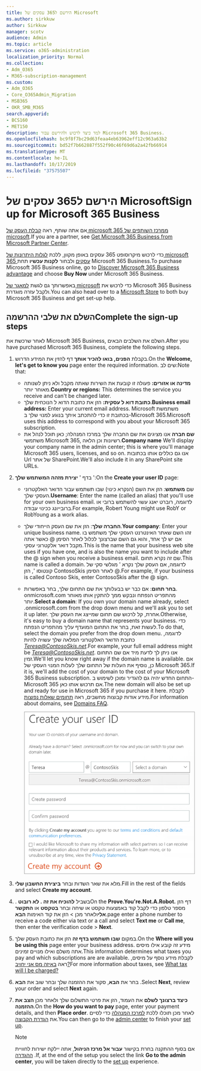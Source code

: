 ```yaml
---
title: הירשם ל365 עסקים של Microsoft
ms.author: sirkkuw
author: Sirkkuw
manager: scotv
audience: Admin
ms.topic: article
ms.service: o365-administration
localization_priority: Normal
ms.collection:
- Adm_O365
- M365-subscription-management
ms.custom:
- Adm_O365
- Core_O365Admin_Migration
- MSB365
- OKR_SMB_M365
search.appverid:
- BCS160
- MET150
description: למד כיצד לרכוש ולהירשם עבור Microsoft 365 Business.
ms.openlocfilehash: bc9f8f7bc29d63feaa4eb63962eff12c963a63b2
ms.sourcegitcommit: bd52f7b662887f552f90c46f69d6a2a42fb66914
ms.translationtype: MT
ms.contentlocale: he-IL
ms.lasthandoff: 10/17/2019
ms.locfileid: "37575507"
---
```

# <a name="sign-up-for-microsoft-365-business"></a><span data-ttu-id="fabbb-103">הירשם ל365 עסקים של Microsoft</span><span class="sxs-lookup"><span data-stu-id="fabbb-103">Sign up for Microsoft 365 Business</span></span>

<span data-ttu-id="fabbb-104">אם אתה שותף, ראה [קבלת העסק של microsoft 365 ממרכז השותפים של microsoft](get-microsoft-365-business.md#get-microsoft-365-business-from-microsoft-partner-center).</span><span class="sxs-lookup"><span data-stu-id="fabbb-104">If you are a partner, see [Get Microsoft 365 Business from Microsoft Partner Center](get-microsoft-365-business.md#get-microsoft-365-business-from-microsoft-partner-center).</span></span>

<span data-ttu-id="fabbb-105">כדי לרכוש מיקרוסופט 365 עסקים באופן מקוון, ללכת [לגלות היתרונות של microsoft 365 עסקים](https://www.microsoft.com/microsoft-365/business#pmg-cmp-desktop) ולבחור **לקנות עכשיו** תחת Microsoft 365 Business.</span><span class="sxs-lookup"><span data-stu-id="fabbb-105">To purchase Microsoft 365 Business online, go to [Discover Microsoft 365 Business advantage](https://www.microsoft.com/microsoft-365/business#pmg-cmp-desktop) and choose **Buy Now** under Microsoft 365 Business.</span></span>

<span data-ttu-id="fabbb-106">באפשרותך גם לגשת [למאגר של microsoft](https://www.microsoft.com/en-us/store/locations/find-a-store?icid=en-us_UF_FAS) כדי לרכוש את Microsoft 365 Business ולקבל עזרה מוגדרת.</span><span class="sxs-lookup"><span data-stu-id="fabbb-106">You can also head over to a [Microsoft Store](https://www.microsoft.com/en-us/store/locations/find-a-store?icid=en-us_UF_FAS) to both buy Microsoft 365 Business and get set-up help.</span></span>

## <a name="complete-the-sign-up-steps"></a><span data-ttu-id="fabbb-107">השלם את שלבי ההרשמה</span><span class="sxs-lookup"><span data-stu-id="fabbb-107">Complete the sign-up steps</span></span>

<span data-ttu-id="fabbb-108">לאחר שרכשת את Microsoft 365 Business, השלם את השלבים הבאים.</span><span class="sxs-lookup"><span data-stu-id="fabbb-108">After you have purchased Microsoft 365 Business, complete the following steps.</span></span>

1. <span data-ttu-id="fabbb-109">בקבלת **הפנים, בואו להכיר אותך** דף להזין את המידע הדרוש.</span><span class="sxs-lookup"><span data-stu-id="fabbb-109">On the **Welcome, let's get to know you** page enter the required information.</span></span> <span data-ttu-id="fabbb-110">שים לב:</span><span class="sxs-lookup"><span data-stu-id="fabbb-110">Note that:</span></span>
 
    -  <span data-ttu-id="fabbb-111">**מדינה או אזורים:** פעולה זו קובעת את השירות שאתה מקבל ולא ניתן לשנותה מאוחר יותר.</span><span class="sxs-lookup"><span data-stu-id="fabbb-111">**Country or regions:** This determines the service you receive and can't be changed later.</span></span>
    - <span data-ttu-id="fabbb-112">**כתובת דוא ל עסקית:** הזן את כתובת הדוא ל הנוכחית שלך.</span><span class="sxs-lookup"><span data-stu-id="fabbb-112">**Business email address:** Enter your current email address.</span></span> <span data-ttu-id="fabbb-113">Microsoft משתמשת בכתובת זו כדי להתכתב איתך בנוגע למנוי שלך ב-Microsoft 365.</span><span class="sxs-lookup"><span data-stu-id="fabbb-113">Microsoft uses this address to correspond with you about your Microsoft 365 subscription.</span></span>
    - <span data-ttu-id="fabbb-114">**שם חברה** אנו מציגים את שם החברה שלך במרכז המנהלה; כאן תוכל לנהל את משתמשי Microsoft 365, רשיונות וכן הלאה.</span><span class="sxs-lookup"><span data-stu-id="fabbb-114">**Company name** We'll display your company name in the admin center; this is where you'll manage Microsoft 365 users, licenses, and so on.</span></span> <span data-ttu-id="fabbb-115">אנו גם כוללים אותו בכתובות Url של אתר SharePoint.</span><span class="sxs-lookup"><span data-stu-id="fabbb-115">We'll also include it in any SharePoint site URLs.</span></span>

2. <span data-ttu-id="fabbb-116">בדף ' **יצירת מזהה המשתמש שלך** ':</span><span class="sxs-lookup"><span data-stu-id="fabbb-116">On the **Create your user ID** page:</span></span>

    - <span data-ttu-id="fabbb-117">שם **משתמש**: הזן את השם (הנקרא כינוי) שבו תשתמש עבור הדואר האלקטרוני העסקי שלך.</span><span class="sxs-lookup"><span data-stu-id="fabbb-117">**Username**: Enter the name (called an alias) that you'll use for your own business email.</span></span> <span data-ttu-id="fabbb-118">לדוגמה, רוברט יאנג עשוי להשתמש ברובי או ברובייונג ככינוי עבודה.</span><span class="sxs-lookup"><span data-stu-id="fabbb-118">For example, Robert Young might use RobY or RobYoung as a work alias.</span></span>
    - <span data-ttu-id="fabbb-119">**החברה שלך**: הזן את שם העסק הייחודי שלך.</span><span class="sxs-lookup"><span data-stu-id="fabbb-119">**Your company**: Enter your unique business name.</span></span> <span data-ttu-id="fabbb-120">זהו השם שאתר האינטרנט העסקי שלך משתמש בו אם יש לך אחד, והוא גם השם שברצונך לכלול לאחר הסימן @ כאשר אתה מקבל דואר אלקטרוני עסקי.</span><span class="sxs-lookup"><span data-stu-id="fabbb-120">This is the name that your business web site uses if you have one, and is also the name you want to include after the @ sign when you receive a business email.</span></span> <span data-ttu-id="fabbb-121">שם זה נקרא תחום.</span><span class="sxs-lookup"><span data-stu-id="fabbb-121">This name is called a domain.</span></span> <span data-ttu-id="fabbb-122">לדוגמה, אם העסק שלך נקרא ' מגלשי סקי של קונטוסו ', הזן ContosoSkis לאחר הסימן @.</span><span class="sxs-lookup"><span data-stu-id="fabbb-122">For example, if your business is called Contoso Skis, enter ContosoSkis after the @ sign.</span></span>
    - <span data-ttu-id="fabbb-123">**בחר תחום**: אם כבר יש בבעלותך את שם התחום שלך, בחר באפשרות. onmicrosoft.com מהתפריט הנפתח ונבקש ממך להתקין אותו מאוחר יותר.</span><span class="sxs-lookup"><span data-stu-id="fabbb-123">**Select a domain**: If you own your domain name already, select .onmicrosoft.com from the drop down menu and we'll ask you to set it up later.</span></span> <span data-ttu-id="fabbb-124">אחרת, קל לרכוש שם תחום שמייצג את העסק שלך.</span><span class="sxs-lookup"><span data-stu-id="fabbb-124">Otherwise, it's easy to buy a domain name that represents your business.</span></span> <span data-ttu-id="fabbb-125">כדי לעשות זאת, בחר את התחום המועדף עליך מהתפריט הנפתח.</span><span class="sxs-lookup"><span data-stu-id="fabbb-125">To do that, select the domain you prefer from the drop down menu.</span></span> <span data-ttu-id="fabbb-126">לדוגמה, כתובת הדואר האלקטרוני המלאה שלך עשויה להיות *Teresa@ContosoSkis.net*.</span><span class="sxs-lookup"><span data-stu-id="fabbb-126">For example, your full email address might be *Teresa@ContosoSkis.net*.</span></span> <span data-ttu-id="fabbb-127">אנו ניתן לך לדעת מיד אם שם התחום זמין.</span><span class="sxs-lookup"><span data-stu-id="fabbb-127">We'll let you know right away if the domain name is available.</span></span> <span data-ttu-id="fabbb-128">אם כן, נוסיף את העלות של התחום שלך לעלות המנוי העסקי של Microsoft 365.</span><span class="sxs-lookup"><span data-stu-id="fabbb-128">If it is, we'll add the cost of your domain to the cost of your Microsoft 365 Business subscription.</span></span> <span data-ttu-id="fabbb-129">התחום החדש יהיה גם להגדיר ומוכן לשימוש ב-Microsoft 365 אם תרכוש אותו כאן.</span><span class="sxs-lookup"><span data-stu-id="fabbb-129">The new domain will also be set up and ready for use in Microsoft 365 if you purchase it here.</span></span> <span data-ttu-id="fabbb-130">לקבלת מידע אודות קבוצות מחשבים, ראה [תחומים שאלות נפוצות](https://docs.microsoft.com/office365/admin/setup/domains-faq).</span><span class="sxs-lookup"><span data-stu-id="fabbb-130">For information about domains, see [Domains FAQ](https://docs.microsoft.com/office365/admin/setup/domains-faq).</span></span>
    
        ![צילום מסך של יצירת דף מזהה המשתמש שלך.](media/signinuserid.png)

3. <span data-ttu-id="fabbb-132">מלא את שאר השדות ובחר **ביצירת החשבון שלי**.</span><span class="sxs-lookup"><span data-stu-id="fabbb-132">Fill in the rest of the fields and select **Create my account**.</span></span>
4. <span data-ttu-id="fabbb-133">. בשביל **להוכיח את זה . לא רובוט**</span><span class="sxs-lookup"><span data-stu-id="fabbb-133">On the **Prove.You're.Not.A.Robot.**</span></span> <span data-ttu-id="fabbb-134">דף הזן מספר טלפון כדי לקבל קוד באמצעות טקסט או שיחה ובחר **בטקסט** או **התקשר אלי**ולאחר מכן \> הזן את קוד האימות **הבא**.</span><span class="sxs-lookup"><span data-stu-id="fabbb-134">page enter a phone number to receive a code either via text or a call and select **Text me** or **Call me**, then enter the verification code \> **Next**.</span></span>
5. <span data-ttu-id="fabbb-135">במקום **שבו תשתמש בדף זה** הזן את כתובת העסק שלך.</span><span class="sxs-lookup"><span data-stu-id="fabbb-135">On the **Where will you be using this** page enter your business address.</span></span> <span data-ttu-id="fabbb-136">מידע זה קובע אילו מיסים אתה משלם ואילו מנויים זמינים.</span><span class="sxs-lookup"><span data-stu-id="fabbb-136">This information determines what taxes you pay and which subscriptions are are available.</span></span> <span data-ttu-id="fabbb-137">לקבלת מידע נוסף על מיסים, ראה [באיזה מס אני יחויב?](https://docs.microsoft.com/office365/admin/subscriptions-and-billing/what-tax-will-i-be-charged?view=o365-worldwide)</span><span class="sxs-lookup"><span data-stu-id="fabbb-137">For more information about taxes, see [What tax will I be charged?](https://docs.microsoft.com/office365/admin/subscriptions-and-billing/what-tax-will-i-be-charged?view=o365-worldwide)</span></span> 
1. <span data-ttu-id="fabbb-138">בחר את **הבא**, סקור את ההזמנה שלך ובחר שוב את **הבא** .</span><span class="sxs-lookup"><span data-stu-id="fabbb-138">Select **Next**, review your order and select **Next** again.</span></span>
1. <span data-ttu-id="fabbb-139">**כיצד ברצונך לשלם** את העמוד, הזן את פרטי התשלום שלך ולאחר מכן **הצב את ההזמנה**.</span><span class="sxs-lookup"><span data-stu-id="fabbb-139">On the **How do you want to pay** page, enter your payment details, and then **Place order**.</span></span>
    <span data-ttu-id="fabbb-140">לאחר מכן תוכלו ללכת [למרכז המנהלה](https://docs.microsoft.com/en-us/office365/admin/subscriptions-and-billing/what-tax-will-i-be-charged?view=o365-worldwide) כדי לסיים את [הגדרת הקבוצה](set-up.md).</span><span class="sxs-lookup"><span data-stu-id="fabbb-140">You can then go to the [admin center](https://docs.microsoft.com/en-us/office365/admin/subscriptions-and-billing/what-tax-will-i-be-charged?view=o365-worldwide) to finish your [set up](set-up.md).</span></span>

    > [!NOTE]
    > <span data-ttu-id="fabbb-141">אם בסוף ההתקנה בחרת בקישור **עבור אל מרכז הניהול**, אתה יילקח ישירות לחוויית [ההגדרה](set-up.md) .</span><span class="sxs-lookup"><span data-stu-id="fabbb-141">If, at the end of the setup you select the link **Go to the admin center**, you will be taken directly to the [set up](set-up.md) experience.</span></span>